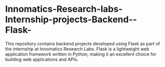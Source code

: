 # Innomatics-Research-labs-Internship-projects-Backend--Flask-
This repository contains backend projects developed using Flask as part of the internship at Innomatics Research Labs. Flask is a lightweight web application framework written in Python, making it an excellent choice for building web applications and APIs.
